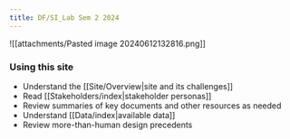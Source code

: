 ```yaml
---
title: DF/SI_Lab Sem 2 2024
---
```


![[attachments/Pasted image 20240612132816.png]]

### Using this site

- Understand the [[Site/Overview|site and its challenges]]
- Read [[Stakeholders/index|stakeholder personas]]
- Review summaries of key documents and other resources as needed
- Understand [[Data/index|available data]]
- Review more-than-human design precedents